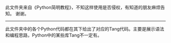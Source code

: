 此文件夹来自《Python简明教程》，不知这样使用是否侵权，有知道的朋友麻烦告知。
谢谢。


----

此文件夹中的各个Python代码都在其下给出了对应的Tang代码。主要是展示语法和编程思路，Python中的某些库Tang不一定有。
